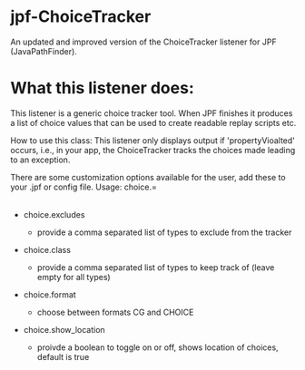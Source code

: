 # jpf-ChoiceTracker
An updated and improved version of the ChoiceTracker listener for JPF (JavaPathFinder). 

# What this listener does:
This listener is a generic choice tracker tool. When JPF finishes it produces
a list of choice values that can be used to create readable replay scripts
etc.

How to use this class: This listener only displays output if
'propertyVioalted' occurs, i.e., in your app, the ChoiceTracker tracks the
choices made leading to an exception.

There are some customization options available for the user, add these to
your .jpf or config file. Usage: choice.<action>=<option>

* choice.excludes 
  * provide a comma separated list of types to exclude from the
tracker

* choice.class 
  * provide a comma separated list of types to keep track of
(leave empty for all types)

* choice.format 
  * choose between formats CG and CHOICE

* choice.show_location 
  * proivde a boolean to toggle on or off, shows location
of choices, default is true
